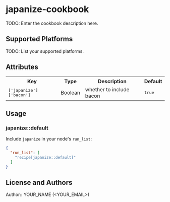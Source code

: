 # japanize-cookbook

TODO: Enter the cookbook description here.

## Supported Platforms

TODO: List your supported platforms.

## Attributes

<table>
  <tr>
    <th>Key</th>
    <th>Type</th>
    <th>Description</th>
    <th>Default</th>
  </tr>
  <tr>
    <td><tt>['japanize']['bacon']</tt></td>
    <td>Boolean</td>
    <td>whether to include bacon</td>
    <td><tt>true</tt></td>
  </tr>
</table>

## Usage

### japanize::default

Include `japanize` in your node's `run_list`:

```json
{
  "run_list": [
    "recipe[japanize::default]"
  ]
}
```

## License and Authors

Author:: YOUR_NAME (<YOUR_EMAIL>)
